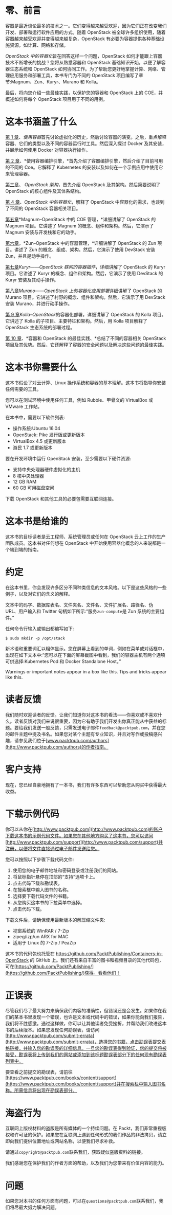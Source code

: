 # 零、前言

容器是最近谈论最多的技术之一。它们变得越来越受欢迎，因为它们正在改变我们开发、部署和运行软件应用的方式。随着 OpenStack 被全球许多组织使用，随着容器越来越受欢迎并变得越来越复杂，OpenStack 有必要为容器提供各种基础设施资源，如计算、网络和存储。

*OpenStack 中的容器化*旨在回答这样一个问题，OpenStack 如何才能跟上容器技术不断增长的挑战？您将从熟悉容器和 OpenStack 基础知识开始，以便了解容器生态系统和 OpenStack 如何协同工作。为了帮助您更好地掌握计算、网络、管理应用服务和部署工具，本书专门为不同的 OpenStack 项目编写了章节:Magnum、Zun、Kuryr、Murano 和 Kolla。

最后，将向您介绍一些最佳实践，以保护您的容器和 OpenStack 上的 COE，并概述如何将每个 OpenStack 项目用于不同的用例。

# 这本书涵盖了什么

[第 1 章](01.html#K0RQ0-08510d04d33546e798ef8c1140114deb)、*使用容器*首先讨论虚拟化的历史，然后讨论容器的演变。之后，重点解释容器、它们的类型以及不同的容器运行时工具。然后深入探讨 Docker 及其安装，并展示如何使用 Docker 对容器执行操作。

[第 2 章](02.html#1FLS40-08510d04d33546e798ef8c1140114deb)、*使用容器编排引擎，*首先介绍了容器编排引擎，然后介绍了目前可用的不同的 Coe。它解释了 Kubernetes 的安装以及如何在一个示例应用中使用它来管理容器。

[第三章](03.html#2QJ5E0-08510d04d33546e798ef8c1140114deb)、 *OpenStack 架构*，首先介绍 OpenStack 及其架构。然后简要说明了 OpenStack 的核心组件及其体系结构。

[第 4 章](04.html#39REE0-08510d04d33546e798ef8c1140114deb)、*OpenStack 中的容器化*，解释了 OpenStack 中容器化的需求，也谈到了不同的 OpenStack 容器相关项目。

[第五章](05.html#3M85O0-08510d04d33546e798ef8c1140114deb)*Magnum–OpenStack 中的 COE 管理，*详细讲解了 OpenStack 的 Magnum 项目。它讲述了 Magnum 的概念、组件和架构。然后，它演示了 Magnum 安装与开发栈和它的动手。

[第六章](06.html#4GULG0-08510d04d33546e798ef8c1140114deb)，*Zun–OpenStack 中的容器管理，*详细讲解了 OpenStack 的 Zun 项目。讲述了 Zun 的概念、组成、架构。然后，它演示了使用 DevStack 安装 Zun，并且是动手操作。

[第七章](07.html#59O440-08510d04d33546e798ef8c1140114deb)*Kuryr——OpenStack 联网的容器插件*，详细讲解了 OpenStack 的 Kuryr 项目。它讲述了 Kuryr 的概念、组件和架构。然后，它演示了使用 DevStack 的 Kuryr 安装及其动手操作。

[第八章](08.html#5J99O0-08510d04d33546e798ef8c1140114deb)*Murano——OpenStack 上的容器化应用部署*详细讲解了 OpenStack 的 Murano 项目。它讲述了村野的概念、组件和架构。然后，它演示了用 DevStack 安装 Murano，并进行动手操作。

[第 9 章](09.html#6DVPG0-08510d04d33546e798ef8c1140114deb)*Kolla–OpenStack*的容器化部署，详细讲解了 OpenStack 的 Kolla 项目。它讲述了 Kolla 的子项目、主要特征和架构。然后，用 Kolla 项目解释了 OpenStack 生态系统的部署过程。

[第 10 章](10.html#6U6J20-08510d04d33546e798ef8c1140114deb)、*容器和 OpenStack 的最佳实践、*总结了不同的容器相关 OpenStack 项目及其优势。然后，它还解释了容器的安全问题以及解决这些问题的最佳实践。

# 这本书你需要什么

这本书假设了对云计算、Linux 操作系统和容器的基本理解。这本书将指导你安装任何需要的工具。

您可以在测试环境中使用任何工具，例如 Rubble、甲骨文的 VirtualBox 或 VMware 工作站。

在本书中，需要以下软件列表:

*   操作系统:Ubuntu 16.04
*   OpenStack: Pike 发行版或更新版本
*   VirtualBox 4.5 或更新版本
*   游民 1.7 或更新版本

要在开发环境中运行 OpenStack 安装，至少需要以下硬件资源:

*   支持中央处理器硬件虚拟化的主机
*   8 核中央处理器
*   12 GB RAM
*   60 GB 可用磁盘空间

下载 OpenStack 和其他工具的必要包需要互联网连接。

# 这本书是给谁的

这本书的目标读者是云工程师、系统管理员或任何在 OpenStack 云上工作的生产团队成员。这本书对任何想在 OpenStack 中开始使用容器化概念的人来说都是一个端到端的指南。

# 约定

在这本书里，你会发现许多区分不同种类信息的文本风格。以下是这些风格的一些例子，以及对它们的含义的解释。

文本中的码字、数据库表名、文件夹名、文件名、文件扩展名、路径名、伪 URL、用户输入和 Twitter 句柄如下所示:“服务`zun-compute`是 Zun 系统的主要组件。”

任何命令行输入或输出都编写如下:

```
$ sudo mkdir -p /opt/stack
```

新术语和重要词汇以粗体显示。您在屏幕上看到的单词，例如在菜单或对话框中，出现在如下文本中:“您可以在下面的屏幕截图中看到，我们的容器主机有两个选项可供选择:Kubernetes Pod 和 Docker Standalone Host。”

Warnings or important notes appear in a box like this. Tips and tricks appear like this.

# 读者反馈

我们随时欢迎读者的反馈。让我们知道你对这本书的看法——你喜欢或不喜欢什么。读者反馈对我们来说很重要，因为它有助于我们开发出你真正能从中获益的标题。要给我们发送一般反馈，只需发送电子邮件`feedback@packtpub.com`，并在您的邮件主题中提及书名。如果您对某个主题有专业知识，并且对写作或投稿感兴趣，请参见我们位于[www.packtpub.com/authors](http://www.packtpub.com/authors)的作者指南。

# 客户支持

现在，您已经自豪地拥有了一本书，我们有许多东西可以帮助您从购买中获得最大收益。

# 下载示例代码

你可以从你在[http://www.packtpub.com](http://www.packtpub.com)的账户下载这本书的示例代码文件。如果您在其他地方购买了这本书，您可以访问[http://www.packtpub.com/support](http://www.packtpub.com/support)并注册，以便将文件直接通过电子邮件发送给您。

您可以按照以下步骤下载代码文件:

1.  使用您的电子邮件地址和密码登录或注册我们的网站。
2.  将鼠标指针悬停在顶部的“支持”选项卡上。
3.  点击代码下载和勘误表。
4.  在搜索框中输入图书的名称。
5.  选择要下载代码文件的书籍。
6.  从您购买这本书的下拉菜单中选择。
7.  点击代码下载。

下载文件后，请确保使用最新版本的解压缩文件夹:

*   视窗系统的 WinRAR / 7-Zip
*   zipeg/izp/un ARX for MAC
*   适用于 Linux 的 7-Zip / PeaZip

这本书的代码包也托管在 https://github.com/PacktPublishing/Containers-in-OpenStack 的 GitHub 上。我们还有来自丰富的图书和视频目录的其他代码包，可在[https://github.com/PacktPublishing/](https://github.com/PacktPublishing/)获得。看看他们！

# 正误表

尽管我们尽了最大努力来确保我们内容的准确性，但错误还是会发生。如果你在我们的某本书里发现一个错误，也许是文本或代码中的错误，如果你能向我们报告，我们将不胜感激。通过这样做，你可以让其他读者免受挫折，并帮助我们改进这本书的后续版本。如果您发现任何勘误表，请访问[http://www.packtpub.com/submit-errata](http://www.packtpub.com/submit-errata)，选择您的书籍，点击勘误表提交表格链接，并输入您的勘误表的详细信息。一旦您的勘误表得到验证，您的提交将被接受，勘误表将上传到我们的网站或添加到该标题勘误表部分下的任何现有勘误表列表中。

要查看之前提交的勘误表，请前往[https://www.packtpub.com/books/content/support](https://www.packtpub.com/books/content/support)并在搜索栏中输入图书名称。所需信息将出现在勘误表部分。

# 海盗行为

互联网上版权材料的盗版是所有媒体的一个持续问题。在 Packt，我们非常重视版权和许可证的保护。如果您在互联网上遇到任何形式的我们作品的非法拷贝，请立即向我们提供位置地址或网站名称，以便我们寻求补救。

请通过`copyright@packtpub.com`联系我们，获取疑似盗版资料的链接。

我们感谢您在保护我们的作者方面的帮助，以及我们为您带来有价值内容的能力。

# 问题

如果您对本书的任何方面有问题，可以在`questions@packtpub.com`联系我们，我们将尽最大努力解决问题。